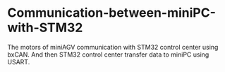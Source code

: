 # Communication-between-miniPC-with-STM32

The motors of miniAGV communication with STM32 control center using bxCAN.
And then STM32 control center transfer data to miniPC using USART.
